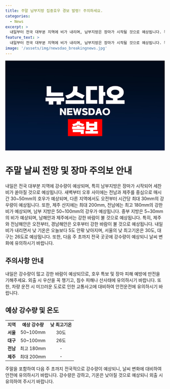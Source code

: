 ```yaml
---
title: 주말 남부지방 집중호우 경보 발령! 주의하세요.
categories:
  - News
excerpt: >
  내일부터 전국 대부분 지역에 비가 내리며, 남부지방은 장마가 시작될 것으로 예상됩니다. 특히 전남과 제주에는 시간당 30~50mm의 호우가 예상되고, 제주 산지에는 200mm 이상의 비가 예상됩니다. 바람도 강하게 불 것으로 전망되니, 외출 시 주의가 필요합니다. 또한, 내일 비가 내리면서 기온이 5도 정도 떨어져 낮 최고기온은 서울 30도, 대구 26도가 예상됩니다. 이에 따라 다음 주 초까지 전국 곳곳에 비가 오락가락할 전망입니다. #주말날씨 #장마 #호우주의
feature_text: >
  내일부터 전국 대부분 지역에 비가 내리며, 남부지방은 장마가 시작될 것으로 예상됩니다. 특히 전남과 제주에는 시간당 30~50mm의 호우가 예상되고, 제주 산지에는 200mm 이상의 비가 예상됩니다. 바람도 강하게 불 것으로 전망되니, 외출 시 주의가 필요합니다. 또한, 내일 비가 내리면서 기온이 5도 정도 떨어져 낮 최고기온은 서울 30도, 대구 26도가 예상됩니다. 이에 따라 다음 주 초까지 전국 곳곳에 비가 오락가락할 전망입니다. #주말날씨 #장마 #호우주의
image: '/assets/img/newsdao_breakingnews.jpg'
---
```


<p><img src="/assets/img/newsdao_breakingnews.jpg" alt="implanttips 속보" /></p>

<h1>주말 날씨 전망 및 장마 주의보 안내</h1>

<p data-ke-size="size16">내일은 전국 대부분 지역에 강수량이 예상되며, 특히 남부지방은 장마가 시작되어 세찬 비가 쏟아질 것으로 예상됩니다. 새벽부터 오후 사이에는 전남과 제주를 중심으로 매시간 30~50mm의 호우가 예상되며, 다른 지역에서도 오전부터 시간당 최대 30mm의 강우량이 예상됩니다. 또한, 제주 산지에는 최대 200mm, 전남에는 최고 180mm의 강한 비가 예상되며, 남부 지방은 50~100mm의 강우가 예상됩니다. 중부 지방은 5~30mm의 비가 예상되며, 남해안과 제주에서는 강한 바람이 불 것으로 예상됩니다. 특히, 제주와 전남해안은 오전부터, 경남해안은 오후부터 강한 바람이 불 것으로 예상됩니다. 내일 비가 내리면서 낮 기온은 오늘보다 5도 안팎 낮아지며, 서울의 낮 최고기온은 30도, 대구는 26도로 예상됩니다. 또한, 다음 주 초까지 전국 곳곳에 강수량이 예상되니 날씨 변화에 유의하시기 바랍니다.</p>

<h2 data-ke-size="size24">주의사항 안내</h2>

<p data-ke-size="size16">내일은 강수량이 많고 강한 바람이 예상되므로, 호우 특보 및 장마 피해 예방에 만전을 기해주세요. 외출 시 우산을 꼭 챙기고, 침수 피해나 산사태에 유의하시기 바랍니다. 또한, 차량 운전 시 미끄러운 도로로 인한 교통사고에 대비하여 안전운전에 유의하시기 바랍니다.</p>

<h2 data-ke-size="size24">예상 강수량 및 온도</h2>

<table style="width: 80%;">
<tbody>
<tr>
<td style="text-align: center; height: 17px;"><b>지역</b></td>
<td style="text-align: center; height: 17px;"><b>예상 강수량</b></td>
<td style="text-align: center; height: 17px;"><b>낮 최고기온</b></td>
</tr>
<tr>
<td style="text-align: center; height: 17px;"><b>서울</b></td>
<td style="text-align: center; height: 17px;">50~100mm</td>
<td style="text-align: center; height: 17px;">30도</td>
</tr>
<tr>
<td style="text-align: center; height: 17px;"><b>대구</b></td>
<td style="text-align: center; height: 17px;">50~100mm</td>
<td style="text-align: center; height: 17px;">26도</td>
</tr>
<tr>
<td style="text-align: center; height: 17px;"><b>전남</b></td>
<td style="text-align: center; height: 17px;">최고 180mm</td>
<td style="text-align: center; height: 17px;">-</td>
</tr>
<tr>
<td style="text-align: center; height: 17px;"><b>제주</b></td>
<td style="text-align: center; height: 17px;">최대 200mm</td>
<td style="text-align: center; height: 17px;">-</td>
</tr>
</tbody>
</table>

<p data-ke-size="size16">주말을 포함하여 다음 주 초까지 전국적으로 강수량이 예상되니, 날씨 변화에 대비하여 안전에 유의하시기 바랍니다. 강수량은 강하고, 기온은 낮아질 것으로 예상되니 외출 시 유의하여 주시기 바랍니다.</p>


